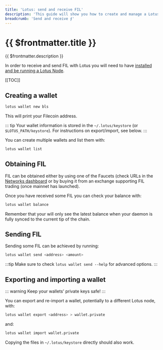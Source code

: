 ```yaml
---
title: 'Lotus: send and receive FIL'
description: 'This guide will show you how to create and manage a Lotus wallet and how to use it to send some Filecoin to a different address.'
breadcrumb: 'Send and receive ⨎'
---
```


# {{ $frontmatter.title }}

{{ $frontmatter.description }}

In order to receive and send FIL with Lotus you will need to have [installed and be running a Lotus Node](installation.md).

[[TOC]]

## Creating a wallet

```bash
lotus wallet new bls
```

This will print your Filecoin address.

::: tip
Your wallet information is stored in the `~/.lotus/keystore` (or `$LOTUS_PATH/keystore`). For instructions on export/import, see below.
:::

You can create multiple wallets and list them with:

```bash
lotus wallet list
```

## Obtaining FIL

FIL can be obtained either by using one of the Faucets (check URLs in the [Networks dashboard](https://networks.filecoin.io) or by buying it from an exchange supporting FIL trading (once mainnet has launched).

Once you have received some FIL you can check your balance with:

```bash
lotus wallet balance
```

Remember that your will only see the latest balance when your daemon is fully synced to the current tip of the chain.

## Sending FIL

Sending some FIL can be achieved by running:

```bash
lotus wallet send <address> <amount>
```

:::tip
Make sure to check `lotus wallet send --help` for advanced options.
:::

## Exporting and importing a wallet

::: warning
Keep your wallets' private keys safe!
:::

You can export and re-import a wallet, potentially to a different Lotus node, with:

```bash
lotus wallet export <address> > wallet.private
```

and:

```bash
lotus wallet import wallet.private
```

Copying the files in `~/.lotus/keystore` directly should also work.
